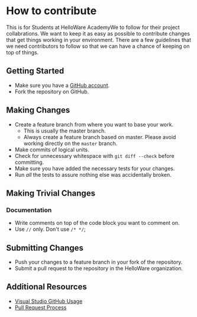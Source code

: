 # How to contribute

This is for Students at HelloWare AcademyWe to follow for their project collabrations. We want to keep it as easy as possible to contribute changes that
get things working in your environment. There are a few guidelines that we
need contributors to follow so that we can have a chance of keeping on
top of things.

## Getting Started

* Make sure you have a [GitHub account](https://github.com/signup/free).
* Fork the repository on GitHub.

## Making Changes

* Create a feature branch from where you want to base your work.
  * This is usually the master branch.
  * Always create a feature branch based on master. Please avoid working directly on the
    `master` branch.
* Make commits of logical units.
* Check for unnecessary whitespace with `git diff --check` before committing.
* Make sure you have added the necessary tests for your changes.
* Run _all_ the tests to assure nothing else was accidentally broken. 

## Making Trivial Changes

### Documentation
- Write comments on top of the code block you want to comment on. 
- Use `//` only. Don't use `/* */`; 
## Submitting Changes

* Push your changes to a feature branch in your fork of the repository.
* Submit a pull request to the repository in the HelloWare organization.

## Additional Resources

* [Visual Studio GitHub Usage](https://youtu.be/zNANRs0nZfU)
* [Pull Request Process](https://youtu.be/rgbCcBNZcdQ)

